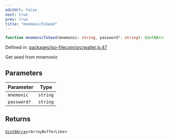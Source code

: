 ```yaml
---
editUrl: false
next: true
prev: true
title: "mnemonicToSeed"
---
```


```ts
function mnemonicToSeed(mnemonic: string, password?: string): Uint8Array<ArrayBufferLike>;
```

Defined in: [packages/iso-filecoin/src/wallet.js:47](https://github.com/hugomrdias/filecoin/blob/main/packages/iso-filecoin/src/wallet.js#L47)

Get seed from mnemonic

## Parameters

| Parameter | Type |
| ------ | ------ |
| `mnemonic` | `string` |
| `password?` | `string` |

## Returns

[`Uint8Array`](https://developer.mozilla.org/docs/Web/JavaScript/Reference/Global_Objects/Uint8Array)\<`ArrayBufferLike`\>
